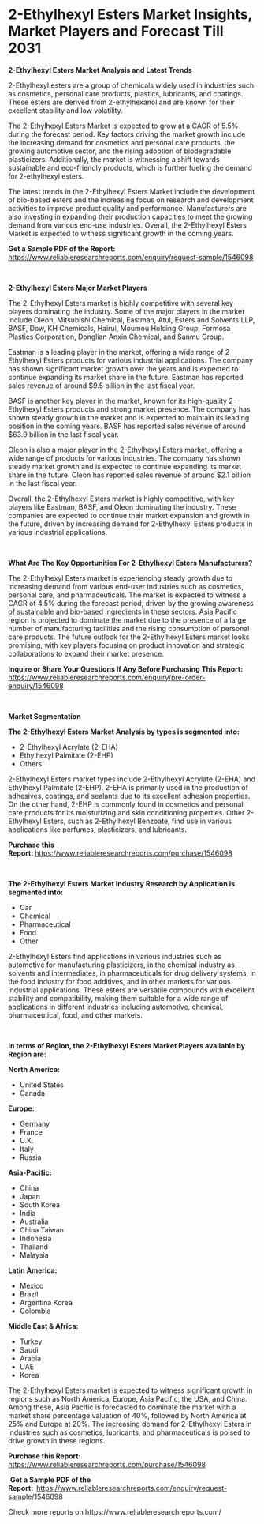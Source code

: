 <p><h1>2-Ethylhexyl Esters Market Insights, Market Players and Forecast Till 2031</h1></p><p><strong>2-Ethylhexyl Esters Market Analysis and Latest Trends</strong></p>
<p><p>2-Ethylhexyl esters are a group of chemicals widely used in industries such as cosmetics, personal care products, plastics, lubricants, and coatings. These esters are derived from 2-ethylhexanol and are known for their excellent stability and low volatility.</p><p>The 2-Ethylhexyl Esters Market is expected to grow at a CAGR of 5.5% during the forecast period. Key factors driving the market growth include the increasing demand for cosmetics and personal care products, the growing automotive sector, and the rising adoption of biodegradable plasticizers. Additionally, the market is witnessing a shift towards sustainable and eco-friendly products, which is further fueling the demand for 2-ethylhexyl esters.</p><p>The latest trends in the 2-Ethylhexyl Esters Market include the development of bio-based esters and the increasing focus on research and development activities to improve product quality and performance. Manufacturers are also investing in expanding their production capacities to meet the growing demand from various end-use industries. Overall, the 2-Ethylhexyl Esters Market is expected to witness significant growth in the coming years.</p></p>
<p><strong>Get a Sample PDF of the Report:&nbsp;</strong> <a href="https://www.reliableresearchreports.com/enquiry/request-sample/1546098">https://www.reliableresearchreports.com/enquiry/request-sample/1546098</a></p>
<p>&nbsp;</p>
<p><strong>2-Ethylhexyl Esters Major Market Players</strong></p>
<p><p>The 2-Ethylhexyl Esters market is highly competitive with several key players dominating the industry. Some of the major players in the market include Oleon, Mitsubishi Chemical, Eastman, Atul, Esters and Solvents LLP, BASF, Dow, KH Chemicals, Hairui, Moumou Holding Group, Formosa Plastics Corporation, Donglian Anxin Chemical, and Sanmu Group.</p><p>Eastman is a leading player in the market, offering a wide range of 2-Ethylhexyl Esters products for various industrial applications. The company has shown significant market growth over the years and is expected to continue expanding its market share in the future. Eastman has reported sales revenue of around $9.5 billion in the last fiscal year.</p><p>BASF is another key player in the market, known for its high-quality 2-Ethylhexyl Esters products and strong market presence. The company has shown steady growth in the market and is expected to maintain its leading position in the coming years. BASF has reported sales revenue of around $63.9 billion in the last fiscal year.</p><p>Oleon is also a major player in the 2-Ethylhexyl Esters market, offering a wide range of products for various industries. The company has shown steady market growth and is expected to continue expanding its market share in the future. Oleon has reported sales revenue of around $2.1 billion in the last fiscal year.</p><p>Overall, the 2-Ethylhexyl Esters market is highly competitive, with key players like Eastman, BASF, and Oleon dominating the industry. These companies are expected to continue their market expansion and growth in the future, driven by increasing demand for 2-Ethylhexyl Esters products in various industrial applications.</p></p>
<p>&nbsp;</p>
<p><strong>What Are The Key Opportunities For 2-Ethylhexyl Esters Manufacturers?</strong></p>
<p><p>The 2-Ethylhexyl Esters market is experiencing steady growth due to increasing demand from various end-user industries such as cosmetics, personal care, and pharmaceuticals. The market is expected to witness a CAGR of 4.5% during the forecast period, driven by the growing awareness of sustainable and bio-based ingredients in these sectors. Asia Pacific region is projected to dominate the market due to the presence of a large number of manufacturing facilities and the rising consumption of personal care products. The future outlook for the 2-Ethylhexyl Esters market looks promising, with key players focusing on product innovation and strategic collaborations to expand their market presence.</p></p>
<p><strong>Inquire or Share Your Questions If Any Before Purchasing This Report:</strong> <a href="https://www.reliableresearchreports.com/enquiry/pre-order-enquiry/1546098">https://www.reliableresearchreports.com/enquiry/pre-order-enquiry/1546098</a></p>
<p>&nbsp;</p>
<p><strong>Market Segmentation</strong></p>
<p><strong>The 2-Ethylhexyl Esters Market Analysis by types is segmented into:</strong></p>
<p><ul><li>2-Ethylhexyl Acrylate (2-EHA)</li><li>Ethylhexyl Palmitate (2-EHP)</li><li>Others</li></ul></p>
<p><p>2-Ethylhexyl Esters market types include 2-Ethylhexyl Acrylate (2-EHA) and Ethylhexyl Palmitate (2-EHP). 2-EHA is primarily used in the production of adhesives, coatings, and sealants due to its excellent adhesion properties. On the other hand, 2-EHP is commonly found in cosmetics and personal care products for its moisturizing and skin conditioning properties. Other 2-Ethylhexyl Esters, such as 2-Ethylhexyl Benzoate, find use in various applications like perfumes, plasticizers, and lubricants.</p></p>
<p><strong>Purchase this Report:&nbsp;</strong><a href="https://www.reliableresearchreports.com/purchase/1546098">https://www.reliableresearchreports.com/purchase/1546098</a></p>
<p>&nbsp;</p>
<p><strong>The 2-Ethylhexyl Esters Market Industry Research by Application is segmented into:</strong></p>
<p><ul><li>Car</li><li>Chemical</li><li>Pharmaceutical</li><li>Food</li><li>Other</li></ul></p>
<p><p>2-Ethylhexyl Esters find applications in various industries such as automotive for manufacturing plasticizers, in the chemical industry as solvents and intermediates, in pharmaceuticals for drug delivery systems, in the food industry for food additives, and in other markets for various industrial applications. These esters are versatile compounds with excellent stability and compatibility, making them suitable for a wide range of applications in different industries including automotive, chemical, pharmaceutical, food, and other markets.</p></p>
<p>&nbsp;</p>
<p><strong>In terms of Region, the 2-Ethylhexyl Esters Market Players available by Region are:</strong></p>
<p>
    <p> <strong> North America: </strong>
        <ul>
            <li>United States</li>
            <li>Canada</li>
        </ul>
        </p> 
    <p> <strong> Europe: </strong>
        <ul>
            <li>Germany</li>
            <li>France</li>
            <li>U.K.</li>
            <li>Italy</li>
            <li>Russia</li>
        </ul>
        </p> 
    <p> <strong> Asia-Pacific: </strong>
        <ul>
            <li>China</li>
            <li>Japan</li>
            <li>South Korea</li>
            <li>India</li>
            <li>Australia</li>
            <li>China Taiwan</li>
            <li>Indonesia</li>
            <li>Thailand</li>
            <li>Malaysia</li>
        </ul>
        </p> 
    <p> <strong> Latin America: </strong>
        <ul>
            <li>Mexico</li>
            <li>Brazil</li>
            <li>Argentina Korea</li>
            <li>Colombia</li>
        </ul>
        </p> 
    <p> <strong> Middle East & Africa: </strong>
        <ul>
            <li>Turkey</li>
            <li>Saudi</li>
            <li>Arabia</li>
            <li>UAE</li>
            <li>Korea</li>
        </ul>
    </p>
    </p>
<p><p>The 2-Ethylhexyl Esters market is expected to witness significant growth in regions such as North America, Europe, Asia Pacific, the USA, and China. Among these, Asia Pacific is forecasted to dominate the market with a market share percentage valuation of 40%, followed by North America at 25% and Europe at 20%. The increasing demand for 2-Ethylhexyl Esters in industries such as cosmetics, lubricants, and pharmaceuticals is poised to drive growth in these regions.</p></p>
<p><strong>Purchase this Report: </strong><a href="https://www.reliableresearchreports.com/purchase/1546098">https://www.reliableresearchreports.com/purchase/1546098</a></p>
<p>&nbsp;<strong>Get a Sample PDF of the Report:&nbsp;&nbsp;</strong><a href="https://www.reliableresearchreports.com/enquiry/request-sample/1546098">https://www.reliableresearchreports.com/enquiry/request-sample/1546098</a></p>
<p><strong></strong></p>
<p>Check more reports on https://www.reliableresearchreports.com/</p>